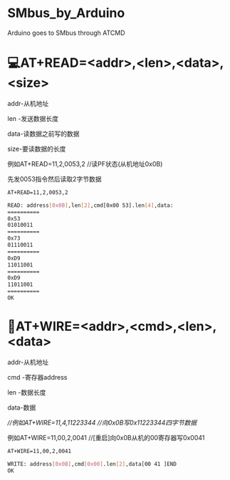 # SMbus_by_Arduino
Arduino goes to SMbus through ATCMD

# 💻AT+READ=\<addr>,\<len>,\<data>,\<size>

addr-从机地址

len -发送数据长度

data-读数据之前写的数据

size-要读数据的长度

例如AT+READ=11,2,0053,2			//读PF状态(从机地址0x0B)

先发0053指令然后读取2字节数据

```bash
AT+READ=11,2,0053,2

READ: address[0x0B],len[2],cmd[0x00 53].len[4],data:
==========
0x53
01010011
==========
0x73
01110011
==========
0xD9
11011001
==========
0xD9
11011001
==========
OK
```



# 🚀AT+WIRE=\<addr>,\<cmd>,\<len>,\<data>
addr-从机地址

cmd -寄存器address

len -数据长度

data-数据

*//例如AT+WIRE=11,4,11223344    //向0x0B写0x11223344四字节数据*

例如AT+WIRE=11,00,2,0041    //\[重启]向0x0B从机的00寄存器写0x0041

```bash
AT+WIRE=11,00,2,0041

WRITE: address[0x0B],cmd[0x00].len[2],data[00 41 ]END
OK
```


